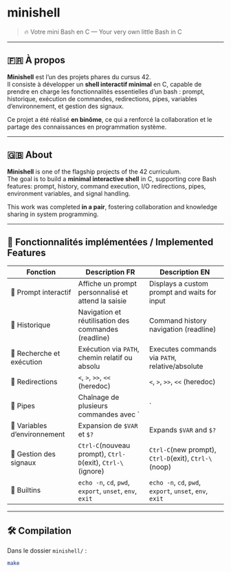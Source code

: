# minishell

> 🔥 Votre mini Bash en C — Your very own little Bash in C

---

## 🇫🇷 À propos

**Minishell** est l’un des projets phares du cursus 42.  
Il consiste à développer un **shell interactif minimal** en C, capable de prendre en charge les fonctionnalités essentielles d’un bash : prompt, historique, exécution de commandes, redirections, pipes, variables d’environnement, et gestion des signaux.  

Ce projet a été réalisé **en binôme**, ce qui a renforcé la collaboration et le partage des connaissances en programmation système.

---

## 🇬🇧 About

**Minishell** is one of the flagship projects of the 42 curriculum.  
The goal is to build a **minimal interactive shell** in C, supporting core Bash features: prompt, history, command execution, I/O redirections, pipes, environment variables, and signal handling.  

This work was completed **in a pair**, fostering collaboration and knowledge sharing in system programming.

---

## 🚀 Fonctionnalités implémentées / Implemented Features

| Fonction                    | Description FR                                         | Description EN                                            |
|-----------------------------|--------------------------------------------------------|-----------------------------------------------------------|
| 🔸 Prompt interactif        | Affiche un prompt personnalisé et attend la saisie     | Displays a custom prompt and waits for input              |
| 🔸 Historique               | Navigation et réutilisation des commandes (readline)   | Command history navigation (readline)                     |
| 🔸 Recherche et exécution   | Exécution via `PATH`, chemin relatif ou absolu         | Executes commands via `PATH`, relative/absolute           |
| 🔸 Redirections             | `<`, `>`, `>>`, `<<` (heredoc)                         | `<`, `>`, `>>`, `<<` (heredoc)                            |
| 🔸 Pipes                    | Chaînage de plusieurs commandes avec `|`               | Chaining commands with `|`                                |
| 🔸 Variables d’environnement| Expansion de `$VAR` et `$?`                            | Expands `$VAR` and `$?`                                   |
| 🔸 Gestion des signaux      | `Ctrl-C`(nouveau prompt), `Ctrl-D`(exit), `Ctrl-\`(ignore) | `Ctrl-C`(new prompt), `Ctrl-D`(exit), `Ctrl-\`(noop)  |
| 🔸 Builtins                 | `echo -n`, `cd`, `pwd`, `export`, `unset`, `env`, `exit`| `echo -n`, `cd`, `pwd`, `export`, `unset`, `env`, `exit` |


---

## 🛠️ Compilation

Dans le dossier `minishell/` :

```bash
make